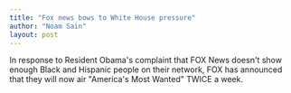 ```yaml
---
title: "Fox news bows to White House pressure"
author: "Noam Sain"
layout: post
---
```


In response to Resident Obama's complaint that FOX News doesn't show enough Black and Hispanic people on their network, FOX has announced that they will now air "America's Most Wanted" TWICE a week.
